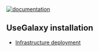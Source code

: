 [![documentation](https://img.shields.io/badge/documentation-online-blue)](https://usegalaxy-it.github.io/documentation/)

## UseGalaxy installation
- [Infrastructure deployment](./deploy.md)
